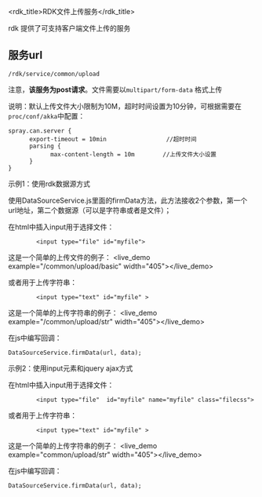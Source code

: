 <rdk_title>RDK文件上传服务</rdk_title>

rdk 提供了可支持客户端文件上传的服务

## 服务url

    /rdk/service/common/upload

注意，**该服务为post请求**。文件需要以`multipart/form-data` 格式上传

说明：默认上传文件大小限制为10M，超时时间设置为10分钟，可根据需要在`proc/conf/akka`中配置：

    spray.can.server {
		  export-timeout = 10min                 //超时时间
		  parsing {
		        max-content-length = 10m        //上传文件大小设置
		  }
	}

示例1：使用rdk数据源方式

使用DataSourceService.js里面的firmData方法，此方法接收2个参数，第一个url地址，第二个数据源（可以是字符串或者是文件）；		

在html中插入input用于选择文件：

            <input type="file" id="myfile">

这是一个简单的上传文件的例子：
<live_demo example="/common/upload/basic" width="405"></live_demo>

或者用于上传字符串：             

            <input type="text" id="myfile" >

这是一个简单的上传字符串的例子：
<live_demo example="/common/upload/str" width="405"></live_demo>  

在js中编写回调：

    DataSourceService.firmData(url, data);

示例2：使用input元素和jquery ajax方式

在html中插入input用于选择文件：

            <input type="file"  id="myfile" name="myfile" class="filecss">
                 
或者用于上传字符串：             

            <input type="text" id="myfile" >

这是一个简单的上传字符串的例子：
<live_demo example="common/upload/str" width="405"></live_demo>  

在js中编写回调：

    DataSourceService.firmData(url, data);


    
